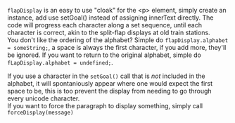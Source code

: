 ```flapDisplay``` is an easy to use "cloak" for the \<p\> element, simply create an instance, add use setGoal() instead of assigning innerText directly.
The code will progress each character along a set sequence, until each character is correct, akin to the split-flap displays at old train stations.<br>
You don't like the ordering of the alphabet? Simple do ```flapDisplay.alphabet = someString;```, a space is always the first character, if you add more, they'll be ignored.
If you want to return to the original alphabet, simple do ```fLapDisplay.alphabet = undefined;```.

If you use a character in the ```setGoal()``` call that is *not* included in the alphabet, it will spontaniously appear where one would expect the first space to be, this is too prevent the display from needing to go through every unicode character.<br>
If you want to force the paragraph to display something, simply call ```forceDisplay(message)```
